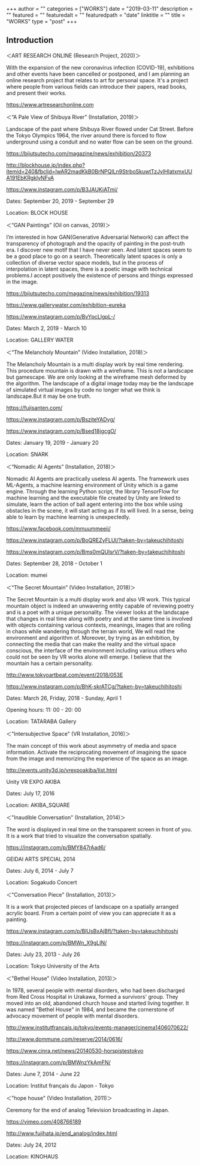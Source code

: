 +++
author = ""
categories = ["WORKS"]
date = "2019-03-11"
description = ""
featured = ""
featuredalt = ""
featuredpath = "date"
linktitle = ""
title = "WORKS"
type = "post"
+++

## Introduction

＜ART RESEARCH ONLINE (Research Project, 2020)＞

With the expansion of the new coronavirus infection (COVID-19), exhibitions and other events have been cancelled or postponed,
and I am planning an online research project that relates to art for personal space.
It's a project where people from various fields can introduce their papers, read books, and present their works.

https://www.artresearchonline.com



＜“A Pale View of Shibuya River” (Installation, 2019)＞

Landscape of the past where Shibuya River flowed under Cat Street.
Before the Tokyo Olympics 1964, the river around there is forced to flow underground using a conduit and no water flow can be seen on the ground.

https://bijutsutecho.com/magazine/news/exhibition/20373

http://blockhouse.jp/index.php?itemid=240&fbclid=IwAR2madKkB0BrNPQILn9StrboSkuwtTzJvlHIatxmxUUA191EbKRgklyNFvA

https://www.instagram.com/p/B3JAUKiATmj/

Dates: September 20, 2019 - September 29

Location: BLOCK HOUSE



＜“GAN Paintings” (Oil on canvas, 2019)＞

I’m interested in how GAN(Generative Adversarial Network) can affect the transparency of photograph and the opacity of painting in the post-truth era. I discover new motif that I have never seen. And latent spaces seem to be a good place to go on a search. Theoretically latent spaces is only a collection of diverse vector space models, but in the process of interpolation in latent spaces, there is a poetic image with technical problems.I accept positively the existence of persons and things expressed in the image.

https://bijutsutecho.com/magazine/news/exhibition/19313

https://www.gallerywater.com/exhibition-eureka

https://www.instagram.com/p/BvYpcLlgpL-/

Dates: March 2, 2019 - March 10

Location: GALLERY WATER



＜“The Melancholy Mountain” (Video Installation, 2018)＞

The Melancholy Mountain is a multi display work by real time rendering. This procedure mountain is drawn with a wireframe. This is not a landscape but gamescape.
We are only looking at the wireframe mesh deformed by the algorithm.
The landscape of a digital image today may be the landscape of simulated virtual images by code no longer what we think is landscape.But it may be one truth.

https://fujisanten.com/

https://www.instagram.com/p/BsziteYADyg/

https://www.instagram.com/p/Bsed18jgcgO/

Dates: January 19, 2019 - January 20

Location: SNARK



＜“Nomadic AI Agents” (Installation, 2018)＞

Nomadic AI Agents are practically useless AI agents.
The framework uses ML-Agents, a machine learning environment of Unity which is a game engine.
Through the learning Python script, the library TensorFlow for machine learning and the executable file created by Unity are linked to simulate,
learn the action of ball agent entering into the box while using obstacles in the scene,
it will start acting as if its will lived.
In a sense, being able to learn by machine learning is unexpectedly.

https://www.facebook.com/mmuummeeii/

https://www.instagram.com/p/BoQREZyFLUI/?taken-by=takeuchihitoshi

https://www.instagram.com/p/Bms0mQUlsrV/?taken-by=takeuchihitoshi

Dates: September 28, 2018 - October 1

Location: mumei



＜“The Secret Mountain” (Video Installation, 2018)＞

The Secret Mountain is a multi display work and also VR work.
This typical mountain object is indeed an unwavering entity capable of reviewing poetry and is a poet with a unique personality.
The viewer looks at the landscape that changes in real time along with poetry and at the same time is involved with objects containing various contexts,
meanings, images that are rolling in chaos while wandering through the terrain world, We will read the environment and algorithm of.
Moreover, by trying as an exhibition, by connecting the media that can make the reality and the virtual space conscious,
the interface of the environment including various others who could not be seen by VR works alone will emerge.
I believe that the mountain has a certain personality.

http://www.tokyoartbeat.com/event/2018/053E

https://www.instagram.com/p/BhK-skrATCg/?taken-by=takeuchihitoshi

Dates: March 26, Friday, 2018 - Sunday, April 1

Opening hours: 11: 00 - 20: 00

Location: TATARABA Gallery



＜"Intersubjective Space" (VR Installation, 2016)＞

The main concept of this work about asymmetry of media and space information.
Activate the reciprocating movement of imagining the space from the image and memorizing the experience of the space as an image.

http://events.unity3d.jp/vrexpoakiba/list.html

Unity VR EXPO AKIBA

Dates: July 17, 2016

Location: AKIBA_SQUARE



＜"Inaudible Conversation" (Installation, 2014)＞

The word is displayed in real time on the transparent screen in front of you.
It is a work that tried to visualize the conversation spatially.

https://instagram.com/p/BMY847rAad6/

GEIDAI ARTS SPECIAL 2014

Dates: July 6, 2014 - July 7

Location: Sogakudo Concert



＜"Conversation Piece" (Installation, 2013)＞

It is a work that projected pieces of landscape on a spatially arranged acrylic board.
From a certain point of view you can appreciate it as a painting.

https://www.instagram.com/p/BlUsBxAjBfl/?taken-by=takeuchihitoshi

https://instagram.com/p/BMWn_X9gLIN/

Dates: July 23, 2013 - July 26

Location: Tokyo University of the Arts



＜"Bethel House" (Video Installation, 2013)＞

In 1978, several people with mental disorders, who had been discharged from Red Cross Hospital in Urakawa,
formed a survivors' group. They moved into an old, abandoned church house and started living together.
It was named "Bethel House" in 1984, and became the cornerstone of advocacy movement of people with mental disorders.

http://www.institutfrancais.jp/tokyo/events-manager/cinema1406070622/

http://www.dommune.com/reserve/2014/0616/

https://www.cinra.net/news/20140530-horspistestokyo

https://instagram.com/p/BMWnzYkAmFN/

Dates: June 7, 2014 - June 22

Location: Institut français du Japon - Tokyo



＜"hope house" (Video Installation, 2011)＞

Ceremony for the end of analog Television broadcasting in Japan.

https://vimeo.com/408766189

http://www.fujihata.jp/end_analog/index.html

Dates: July 24, 2012

Location: KINOHAUS
